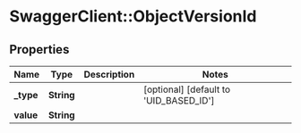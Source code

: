 # SwaggerClient::ObjectVersionId

## Properties
Name | Type | Description | Notes
------------ | ------------- | ------------- | -------------
**_type** | **String** |  | [optional] [default to &#x27;UID_BASED_ID&#x27;]
**value** | **String** |  | 

